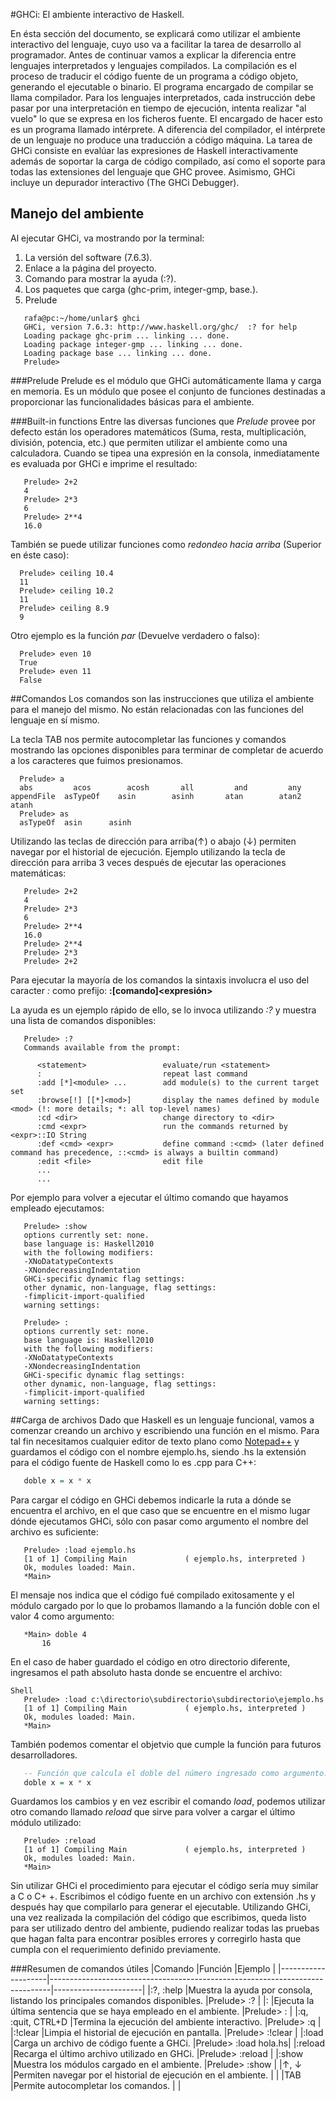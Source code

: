 #GHCi: El ambiente interactivo de Haskell. 

En ésta sección del documento, se explicará como utilizar el ambiente interactivo del
lenguaje, cuyo uso va a facilitar la tarea de desarrollo al programador.
Antes de continuar vamos a explicar la diferencia entre lenguajes interpretados y
lenguajes compilados. La compilación es el proceso de traducir el código fuente de
un programa a código objeto, generando el ejecutable o binario. El programa encargado de 
compilar se llama compilador.
Para los lenguajes interpretados, cada instrucción debe pasar por una interpretación en tiempo de ejecución, 
intenta realizar "al vuelo" lo que se expresa en los ficheros fuente. El encargado de hacer esto es un 
programa llamado intérprete. A diferencia del compilador, el intérprete de un lenguaje no produce una 
traducción a código máquina.
La tarea de GHCi consiste en evalúar las expresiones de Haskell interactivamente además de soportar 
la carga de código compilado, así como el soporte para todas las extensiones del lenguaje que GHC provee.
Asimismo, GHCi incluye un depurador interactivo (The GHCi Debugger).

## Manejo del ambiente
Al ejecutar GHCi, va mostrando por la terminal:
1. La versión del software (7.6.3).
2. Enlace a la página del proyecto.
3. Comando para mostrar la ayuda (:?).
4. Los paquetes que carga (ghc-prim, integer-gmp, base.).
5. Prelude

```Shell
   rafa@pc:~/home/unlar$ ghci
   GHCi, version 7.6.3: http://www.haskell.org/ghc/  :? for help
   Loading package ghc-prim ... linking ... done.
   Loading package integer-gmp ... linking ... done.
   Loading package base ... linking ... done.
   Prelude> 
```
###Prelude
Prelude es el módulo que GHCi automáticamente llama y carga en memoria. Es un módulo que posee el conjunto de funciones destinadas a proporcionar las funcionalidades básicas para el ambiente.

###Built-in functions
Entre las diversas funciones que *Prelude* provee por defecto están los operadores matemáticos (Suma, resta, multiplicación, división, potencia, etc.) que permiten utilizar el ambiente como una calculadora. Cuando se tipea una expresión en la consola, inmediatamente es evaluada por GHCi e imprime el resultado: 
```Shell
   Prelude> 2+2
   4
   Prelude> 2*3
   6
   Prelude> 2**4
   16.0
```
También se puede utilizar funciones como *redondeo hacia arriba* (Superior en éste caso):
```Shell
  Prelude> ceiling 10.4
  11
  Prelude> ceiling 10.2
  11
  Prelude> ceiling 8.9
  9
```
Otro ejemplo es la función *par* (Devuelve verdadero o falso):
```Shell
  Prelude> even 10
  True
  Prelude> even 11
  False
```
##Comandos
Los comandos son las instrucciones que utiliza el ambiente para el manejo del mismo. No están relacionadas con las funciones del lenguaje en sí mismo.

La tecla TAB nos permite autocompletar las funciones y comandos mostrando las opciones disponibles para terminar de completar de acuerdo a los caracteres que fuimos presionamos.
```Shell
  Prelude> a
  abs         acos        acosh       all         and         any         appendFile  asTypeOf    asin        asinh       atan        atan2       atanh
  Prelude> as
  asTypeOf  asin      asinh
```

Utilizando las teclas de dirección para arriba(↑) o abajo (↓) permiten navegar por el historial de ejecución.
Ejemplo utilizando la tecla de dirección para arriba 3 veces después de ejecutar las operaciones matemáticas:
```Shell
   Prelude> 2+2
   4
   Prelude> 2*3
   6
   Prelude> 2**4
   16.0
   Prelude> 2**4
   Prelude> 2*3
   Prelude> 2+2
```
Para ejecutar la mayoría de los comandos la sintaxis involucra el uso del caracter *:*  como prefijo: 
**:[comando]<expresión>**

La ayuda es un ejemplo rápido de ello, se lo invoca utilizando *:?* y muestra una lista de comandos disponibles:
```Shell
   Prelude> :?
   Commands available from the prompt:

      <statement>                 evaluate/run <statement>
      :                           repeat last command
      :add [*]<module> ...        add module(s) to the current target set
      :browse[!] [[*]<mod>]       display the names defined by module <mod> (!: more details; *: all top-level names)
      :cd <dir>                   change directory to <dir>
      :cmd <expr>                 run the commands returned by <expr>::IO String 
      :def <cmd> <expr>           define command :<cmd> (later defined command has precedence, ::<cmd> is always a builtin command)
      :edit <file>                edit file
      ...
      ...
```
Por ejemplo para volver a ejecutar el último comando que hayamos empleado ejecutamos:
```Shell
   Prelude> :show
   options currently set: none.
   base language is: Haskell2010
   with the following modifiers:
   -XNoDatatypeContexts
   -XNondecreasingIndentation
   GHCi-specific dynamic flag settings:
   other dynamic, non-language, flag settings:
   -fimplicit-import-qualified
   warning settings:

   Prelude> :
   options currently set: none.
   base language is: Haskell2010
   with the following modifiers:
   -XNoDatatypeContexts
   -XNondecreasingIndentation
   GHCi-specific dynamic flag settings:
   other dynamic, non-language, flag settings:
   -fimplicit-import-qualified
   warning settings:
```

##Carga de archivos
Dado que Haskell es un lenguaje funcional, vamos a comenzar creando un archivo y escribiendo una función en el mismo. Para tal fin necesitamos cualquier editor
de texto plano como [Notepad++](https://notepad-plus-plus.org/) y guardamos el código con el nombre ejemplo.hs,
siendo .hs la extensión para el código fuente de Haskell como lo es .cpp para C++:
```Haskell
   doble x = x * x 
```
Para cargar el código en GHCi debemos indicarle la ruta a dónde se encuentra el archivo, en el que caso que se encuentre en el mismo lugar dónde ejecutamos GHCi, sólo con pasar como argumento el nombre del archivo es suficiente:
```Shell
   Prelude> :load ejemplo.hs 
   [1 of 1] Compiling Main             ( ejemplo.hs, interpreted )
   Ok, modules loaded: Main.
   *Main>
```
El mensaje nos indica que el código fué compilado exitosamente y el módulo cargado por lo que lo probamos llamando a la función doble con el valor 4 como argumento:
```Shell
   *Main> doble 4
       16

```
En el caso de haber guardado el código en otro directorio diferente, ingresamos el path absoluto hasta donde se encuentre el archivo:
``` 
Shell
   Prelude> :load c:\directorio\subdirectorio\subdirectorio\ejemplo.hs
   [1 of 1] Compiling Main             ( ejemplo.hs, interpreted )
   Ok, modules loaded: Main.
   *Main>
```
También podemos comentar el objetvio que cumple la función para futuros desarrolladores.
```Haskell
   -- Función que calcula el doble del número ingresado como argumento.
   doble x = x * x 
```

Guardamos los cambios y en vez escribir el comando *load*, podemos utilizar otro comando llamado *reload* que sirve para volver a cargar el último módulo utilizado:
```Shell
   Prelude> :reload
   [1 of 1] Compiling Main             ( ejemplo.hs, interpreted )
   Ok, modules loaded: Main.
   *Main>
```
Sin utilizar GHCi el procedimiento para ejecutar el código sería muy similar a C o C+
+. Escribimos el código fuente en un archivo con extensión .hs y después hay que
compilarlo para generar el ejecutable. Utilizando GHCi, una vez realizada la
compilación del código que escribimos, queda listo para ser utilizado dentro del
ambiente, pudiendo realizar todas las pruebas que hagan falta para encontrar posibles
errores y corregirlo hasta que cumpla con el requerimiento definido previamente.

###Resumen de comandos útiles
|Comando             |Función                                                                       |Ejemplo               |
|--------------------|------------------------------------------------------------------------------|----------------------|
|:?, :help           |Muestra la ayuda por consola, listando los principales comandos disponibles.  |Prelude> :?           |
|:                   |Ejecuta la última sentencia que se haya empleado en el ambiente.              |Prelude> :            |
|:q, :quit, CTRL+D   |Termina la ejecución del ambiente interactivo.                                |Prelude> :q           |
|:!clear             |Limpia el historial de ejecución en pantalla.                                 |Prelude> :!clear      |
|:load               |Carga un archivo de código fuente a GHCi.                                     |Prelude> :load hola.hs|
|:reload             |Recarga el último archivo utilizado en GHCi.                                  |Prelude> :reload      |
|:show               |Muestra los módulos cargado en el ambiente.                                   |Prelude> :show        |
|↑, ↓                |Permiten navegar por el historial de ejecución en el ambiente.                |                      |
|TAB                 |Permite autocompletar los comandos.                                           |                      |
